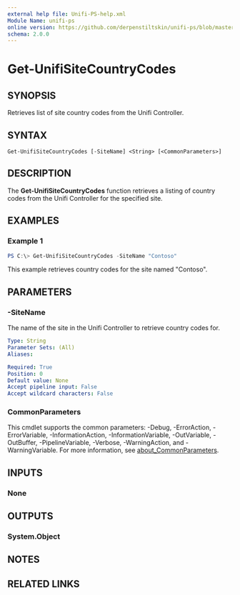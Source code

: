 ```yaml
---
external help file: Unifi-PS-help.xml
Module Name: unifi-ps
online version: https://github.com/derpenstiltskin/unifi-ps/blob/master/docs/Get-UnifiSiteCountryCodes.md
schema: 2.0.0
---
```


# Get-UnifiSiteCountryCodes

## SYNOPSIS
Retrieves list of site country codes from the Unifi Controller.

## SYNTAX

```
Get-UnifiSiteCountryCodes [-SiteName] <String> [<CommonParameters>]
```

## DESCRIPTION
The **Get-UnifiSiteCountryCodes** function retrieves a listing of country codes from the Unifi Controller for the specified site.

## EXAMPLES

### Example 1
```powershell
PS C:\> Get-UnifiSiteCountryCodes -SiteName "Contoso"
```

This example retrieves country codes for the site named "Contoso".

## PARAMETERS

### -SiteName
The name of the site in the Unifi Controller to retrieve country codes for.

```yaml
Type: String
Parameter Sets: (All)
Aliases:

Required: True
Position: 0
Default value: None
Accept pipeline input: False
Accept wildcard characters: False
```

### CommonParameters
This cmdlet supports the common parameters: -Debug, -ErrorAction, -ErrorVariable, -InformationAction, -InformationVariable, -OutVariable, -OutBuffer, -PipelineVariable, -Verbose, -WarningAction, and -WarningVariable. For more information, see [about_CommonParameters](http://go.microsoft.com/fwlink/?LinkID=113216).

## INPUTS

### None
## OUTPUTS

### System.Object
## NOTES

## RELATED LINKS
